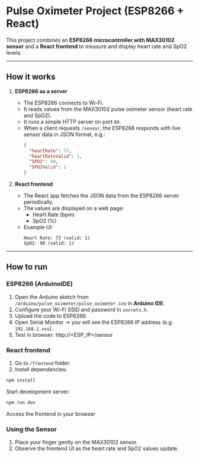# Pulse Oximeter Project (ESP8266 + React)

This project combines an **ESP8266 microcontroller with MAX30102 sensor** and a **React frontend** to measure and display heart rate and SpO2 levels.

---

## How it works

1. **ESP8266 as a server**
   - The ESP8266 connects to Wi-Fi.
   - It reads values from the MAX30102 pulse oximeter sensor (heart rate and SpO2).
   - It runs a simple HTTP server on port `80`.
   - When a client requests `/sensor`, the ESP8266 responds with live sensor data in JSON format, e.g.:
     ```json
     {
       "heartRate": 72,
       "heartRateValid": 1,
       "SPO2": 98,
       "SPO2Valid": 1
     }
     ```

2. **React frontend**
   - The React app fetches the JSON data from the ESP8266 server periodically.
   - The values are displayed on a web page:
     - Heart Rate (bpm)
     - SpO2 (%)
   - Example UI:
     ```
     Heart Rate: 72 (valid: 1)
     SpO2: 98 (valid: 1)
     ```

---

## How to run

### ESP8266 (ArduinoIDE)
1. Open the Arduino sketch from `/arduino/pulse_oximeter/pulse_oximeter.ino` in **Arduino IDE**.
2. Configure your Wi-Fi SSID and password in `secrets.h`.
3. Upload the code to ESP8266.
4. Open Serial Monitor → you will see the ESP8266 IP address (e.g. `192.168.1.xxx`).
5. Test in browser:  http://<ESP_IP>/sensor


### React frontend
1. Go to `/frontend` folder.
2. Install dependencies:
```bash
npm install
```
Start development server:
```bash
npm run dev
```
Access the frontend in your browser


### Using the Sensor
1. Place your finger gently on the MAX30102 sensor.
2. Observe the frontend UI as the heart rate and SpO2 values update.